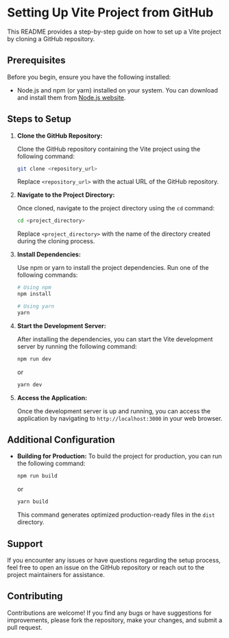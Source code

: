 # Setting Up Vite Project from GitHub

This README provides a step-by-step guide on how to set up a Vite project by cloning a GitHub repository.

## Prerequisites

Before you begin, ensure you have the following installed:

- Node.js and npm (or yarn) installed on your system. You can download and install them from [Node.js website](https://nodejs.org/).

## Steps to Setup

1. **Clone the GitHub Repository:**

   Clone the GitHub repository containing the Vite project using the following command:

   ```bash
   git clone <repository_url>
   ```

   Replace `<repository_url>` with the actual URL of the GitHub repository.

2. **Navigate to the Project Directory:**

   Once cloned, navigate to the project directory using the `cd` command:

   ```bash
   cd <project_directory>
   ```

   Replace `<project_directory>` with the name of the directory created during the cloning process.

3. **Install Dependencies:**

   Use npm or yarn to install the project dependencies. Run one of the following commands:

   ```bash
   # Using npm
   npm install

   # Using yarn
   yarn
   ```

4. **Start the Development Server:**

   After installing the dependencies, you can start the Vite development server by running the following command:

   ```bash
   npm run dev
   ```

   or

   ```bash
   yarn dev
   ```

5. **Access the Application:**

   Once the development server is up and running, you can access the application by navigating to `http://localhost:3000` in your web browser.

## Additional Configuration


- **Building for Production:**
  To build the project for production, you can run the following command:

  ```bash
  npm run build
  ```

  or

  ```bash
  yarn build
  ```

  This command generates optimized production-ready files in the `dist` directory.

## Support

If you encounter any issues or have questions regarding the setup process, feel free to open an issue on the GitHub repository or reach out to the project maintainers for assistance.

## Contributing

Contributions are welcome! If you find any bugs or have suggestions for improvements, please fork the repository, make your changes, and submit a pull request.

